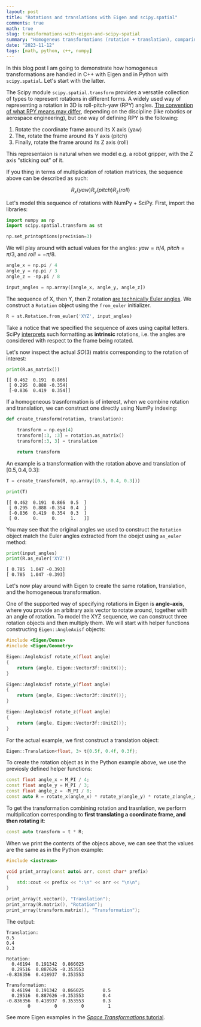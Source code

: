 ```yaml
---
layout: post
title: "Rotations and translations with Eigen and scipy.spatial"
comments: true
math: true
slug: transformations-with-eigen-and-scipy-spatial
summary: "Homogeneus transformations (rotation + translation), comparing Eigen (C++) and SciPy (Python); example with the roll-pitch-yaw (RPY) sequence of rotations."
date: "2023-11-12"
tags: [math, python, c++, numpy]
---
```


In this blog post I am going to demonstrate how homogeneus transformations are handled in C++ with Eigen and in Python with `scipy.spatial`. Let's start with the latter. 

The Scipy module `scipy.spatial.transform` provides a versatile collection of types to represent rotations in different forms. A widely used way of representing a rotation in 3D is roll-pitch-yaw (RPY) angles. [The convention of what RPY means may differ](https://petercorke.com/robotics/roll-pitch-yaw-angles/), depending on the discipline (like robotics or aerospace engineering), but one way of defining RPY is the following:

1. Rotate the coordinate frame around its X axis (yaw)
2. The, rotate the frame around its Y axis (pitch)
3. Finally, rotate the frame around its Z axis (roll)

This representaion is natural when we model e.g. a robot gripper, with the Z axis "sticking out" of it.

If you thing in terms of multiplication of rotation matrices, the sequence above can be described as such:

$$
R_{x}(yaw) R_{y}(pitch) R_{z}(roll)
$$


Let's model this sequence of rotations with NumPy + SciPy. First, import the libraries:


```python
import numpy as np
import scipy.spatial.transform as st

np.set_printoptions(precision=3)
```

We will play around with actual values for the angles: $yaw = \pi/4$, $pitch = \pi/3$, and $roll = -\pi/8$.


```python
angle_x = np.pi / 4
angle_y = np.pi / 3
angle_z = -np.pi / 8

input_angles = np.array([angle_x, angle_y, angle_z])
```

The sequence of X, then Y, then Z rotation [are technically Euler angles](https://robotacademy.net.au/lesson/rotation-angle-sequences-in-3d/). We construct a `Rotation` object using the `from_euler` initializer.


```python
R = st.Rotation.from_euler('XYZ', input_angles)
```

Take a notice that we specified the sequence of axes using capital letters. SciPy [interprets](https://docs.scipy.org/doc/scipy/reference/generated/scipy.spatial.transform.Rotation.from_euler.html) such formatting as **intrinsic** rotations, i.e. the angles are considered with respect to the frame being rotated.

Let's now inspect the actual $SO(3)$ matrix corresponding to the rotation of interest:


```python
print(R.as_matrix())
```

    [[ 0.462  0.191  0.866]
     [ 0.295  0.888 -0.354]
     [-0.836  0.419  0.354]]


If a homogeneous trasnformation is of interest, when we combine rotation and translation, we can construct one directly using NumPy indexing:


```python
def create_transform(rotation, translation):

    transform = np.eye(4)
    transform[:3, :3] = rotation.as_matrix()
    transform[:3, 3] = translation

    return transform
```

An example is a transformation with the rotation above and translation of $[0.5, 0.4, 0.3]$:


```python
T = create_transform(R, np.array([0.5, 0.4, 0.3]))

print(T)
```

    [[ 0.462  0.191  0.866  0.5  ]
     [ 0.295  0.888 -0.354  0.4  ]
     [-0.836  0.419  0.354  0.3  ]
     [ 0.     0.     0.     1.   ]]


You may see that the original angles we used to construct the `Rotation` object match the Euler angles extracted from the obejct using `as_euler` method:


```python
print(input_angles)
print(R.as_euler('XYZ'))
```

    [ 0.785  1.047 -0.393]
    [ 0.785  1.047 -0.393]


Let's now play around with Eigen to create the same rotation, translation, and the homogeneous transformation. 

One of the supported way of specifying rotations in Eigen is **angle-axis**, where you provide an arbitrary axis vector to rotate around, together with an angle of rotation. To model the XYZ sequence, we can construct three rotation objects and then multiply them. We will start with helper functions constructing `Eigen::AngleAxisf` objects:

```c++
#include <Eigen/Dense>
#include <Eigen/Geometry>

Eigen::AngleAxisf rotate_x(float angle)
{
    return {angle, Eigen::Vector3f::UnitX()};
}

Eigen::AngleAxisf rotate_y(float angle)
{
    return {angle, Eigen::Vector3f::UnitY()};
}

Eigen::AngleAxisf rotate_z(float angle)
{
    return {angle, Eigen::Vector3f::UnitZ()};
}
```

For the actual example, we first construct a translation object:

```c++
Eigen::Translation<float, 3> t{0.5f, 0.4f, 0.3f};
```

To create the rotation object as in the Python example above, we use the previosly defined helper functions:

```c++
const float angle_x = M_PI / 4;
const float angle_y = M_PI / 3;
const float angle_z = -M_PI / 8;
const auto R = rotate_x(angle_x) * rotate_y(angle_y) * rotate_z(angle_z);
```

To get the transformation combining rotation and trasnlation, we perform multiplication corresponding to **first translating a coordinate frame, and then rotating it**:

```c++
const auto transform = t * R;
```

When we print the contents of the objecs above, we can see that the values are the same as in the Python example:

```c++
#include <iostream>

void print_array(const auto& arr, const char* prefix)
{
    std::cout << prefix << ":\n" << arr << "\n\n";
}
```

```c++
print_array(t.vector(), "Translation");
print_array(R.matrix(), "Rotation");
print_array(transform.matrix(), "Transformation");
```

The output:

```
Translation:
0.5
0.4
0.3

Rotation:
  0.46194  0.191342  0.866025
  0.29516  0.887626 -0.353553
-0.836356  0.418937  0.353553

Transformation:
  0.46194  0.191342  0.866025       0.5
  0.29516  0.887626 -0.353553       0.4
-0.836356  0.418937  0.353553       0.3
        0         0         0         1
```


See more Eigen examples in the [*Space Transformations* tutorial](https://eigen.tuxfamily.org/dox/group__TutorialGeometry.html).
